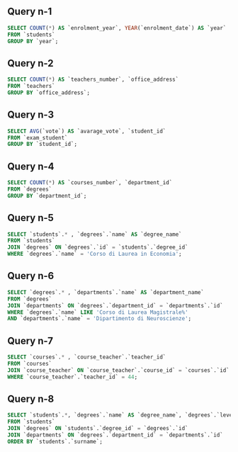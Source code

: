 <!-- 
Group by:
1) Contare quanti iscritti ci sono stati ogni anno

2) Contare gli insegnanti che hanno l'ufficio nello stesso edificio

3) Calcolare la media dei voti di ogni appello d'esame

4) Contare quanti corsi di laurea ci sono per ogni dipartimento

Joins:
5) Selezionare tutti gli studenti iscritti al Corso di Laurea in Economia

6) Selezionare tutti i Corsi di Laurea Magistrale del Dipartimento di Neuroscienze

7) Selezionare tutti i corsi in cui insegna Fulvio Amato (id=44)

8) Selezionare tutti gli studenti con i dati relativi al corso di laurea a cui sono iscritti e il relativo dipartimento, in ordine alfabetico per cognome e nome

9) Selezionare tutti i corsi di laurea con i relativi corsi e insegnanti

10) Selezionare tutti i docenti che insegnano nel Dipartimento di Matematica (54)

BONUS: Selezionare per ogni studente il numero di tentativi sostenuti per ogni esame, stampando anche il voto massimo. Successivamente, filtrare i tentativi con voto minimo 18. -->



## Query n-1
```sql
SELECT COUNT(*) AS `enrolment_year`, YEAR(`enrolment_date`) AS `year` 
FROM `students` 
GROUP BY `year`;
```

## Query n-2
```sql
SELECT COUNT(*) AS `teachers_number`, `office_address` 
FROM `teachers` 
GROUP BY `office_address`;
```

## Query n-3
```sql
SELECT AVG(`vote`) AS `avarage_vote`, `student_id` 
FROM `exam_student` 
GROUP BY `student_id`;
```

## Query n-4
```sql
SELECT COUNT(*) AS `courses_number`, `department_id` 
FROM `degrees` 
GROUP BY `department_id`;
```

## Query n-5
```sql
SELECT `students`.* , `degrees`.`name` AS `degree_name` 
FROM `students` 
JOIN `degrees` ON `degrees`.`id` = `students`.`degree_id` 
WHERE `degrees`.`name` = 'Corso di Laurea in Economia';
```

## Query n-6
```sql
SELECT `degrees`.* , `departments`.`name` AS `department_name` 
FROM `degrees` 
JOIN `departments` ON `degrees`.`department_id` = `departments`.`id` 
WHERE `degrees`.`name` LIKE 'Corso di Laurea Magistrale%' 
AND `departments`.`name` = 'Dipartimento di Neuroscienze';
```

## Query n-7
```sql
SELECT `courses`.* , `course_teacher`.`teacher_id` 
FROM `courses` 
JOIN `course_teacher` ON `course_teacher`.`course_id` = `courses`.`id` 
WHERE `course_teacher`.`teacher_id` = 44;
```

## Query n-8
```sql
SELECT `students`.*, `degrees`.`name` AS `degree_name`, `degrees`.`level` AS `degree_level`, `degrees`.`address` AS `degree_address`, `degrees`.`email` AS `degree_email`, `degrees`.`website` AS `degree_website`, `departments`.`name` AS `department_name`
FROM `students` 
JOIN `degrees` ON `students`.`degree_id` = `degrees`.`id` 
JOIN `departments` ON `degrees`.`department_id` = `departments`.`id` 
ORDER BY `students`.`surname`;
```


